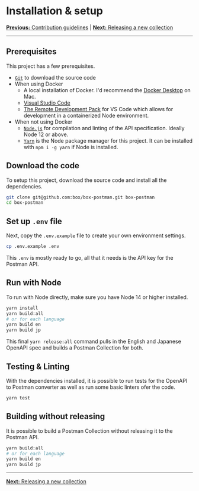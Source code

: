 # Installation & setup

[**Previous:** Contribution guidelines](../CONTRIBUTING.md) |
[**Next:** Releasing a new collection](./release.md)

---

## Prerequisites

This project has a few prerequisites.

* [`Git`](https://git-scm.com/) to download the source code
* When using Docker
  * A local installation of Docker. I'd recommend the
    [Docker Desktop](https://www.docker.com/products/docker-desktop)
    on Mac.
  * [Visual Studio Code]()
  * [The Remote Development Pack](https://marketplace.visualstudio.com/items?itemName=ms-vscode-remote.vscode-remote-extensionpack) for VS Code which allows for development in a containerized Node environment.
* When not using Docker
  * [`Node.js`](https://nodejs.org/) for compilation and linting of the API
    specification. Ideally Node 12 or above.
  * [`Yarn`](https://yarnpkg.com/) is the Node package manager for this project.
    It can be installed with `npm i -g yarn` if Node is installed.

## Download the code

To setup this project, download the source code and install all the
dependencies.

```sh
git clone git@github.com:box/box-postman.git box-postman
cd box-postman
```

## Set up `.env` file

Next, copy the `.env.example` file to create your own environment settings.

```sh
cp .env.example .env
```

This `.env` is mostly ready to go, all that it needs is the API key for the
Postman API.

## Run with Node

To run with Node directly, make sure you have Node 14 or higher installed.

```sh
yarn install
yarn build:all
# or for each language
yarn build en
yarn build jp
```

This final `yarn release:all` command pulls in the English and Japanese OpenAPI
spec and builds a Postman Collection for both.

## Testing & Linting

With the dependencies installed, it is possible to run tests for the OpenAPI to
Postman converter as well as run some basic linters ofer the code.

```sh
yarn test
```

## Building without releasing

It is possible to build a Postman Collection without releasing it to the Postman
API.

```sh
yarn build:all
# or for each language
yarn build en
yarn build jp
```

---

[**Next:** Releasing a new collection](./release.md)
